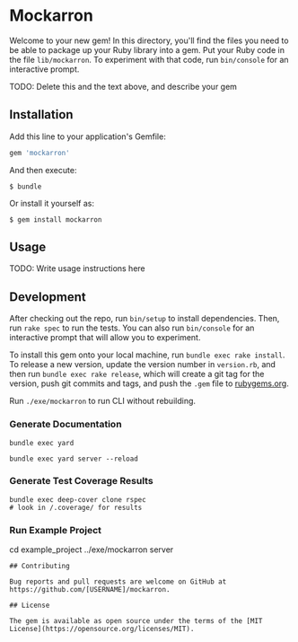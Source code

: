 # Mockarron

Welcome to your new gem! In this directory, you'll find the files you need to be able to package up your Ruby library into a gem. Put your Ruby code in the file `lib/mockarron`. To experiment with that code, run `bin/console` for an interactive prompt.

TODO: Delete this and the text above, and describe your gem

## Installation

Add this line to your application's Gemfile:

```ruby
gem 'mockarron'
```

And then execute:

    $ bundle

Or install it yourself as:

    $ gem install mockarron

## Usage

TODO: Write usage instructions here

## Development

After checking out the repo, run `bin/setup` to install dependencies. Then, run `rake spec` to run the tests. You can also run `bin/console` for an interactive prompt that will allow you to experiment.

To install this gem onto your local machine, run `bundle exec rake install`. To release a new version, update the version number in `version.rb`, and then run `bundle exec rake release`, which will create a git tag for the version, push git commits and tags, and push the `.gem` file to [rubygems.org](https://rubygems.org).

Run `./exe/mockarron` to run CLI without rebuilding.

### Generate Documentation
```
bundle exec yard
```

```
bundle exec yard server --reload
```

### Generate Test Coverage Results

```
bundle exec deep-cover clone rspec
# look in /.coverage/ for results
```

### Run Example Project

cd example_project
../exe/mockarron server
```
## Contributing

Bug reports and pull requests are welcome on GitHub at https://github.com/[USERNAME]/mockarron.

## License

The gem is available as open source under the terms of the [MIT License](https://opensource.org/licenses/MIT).
